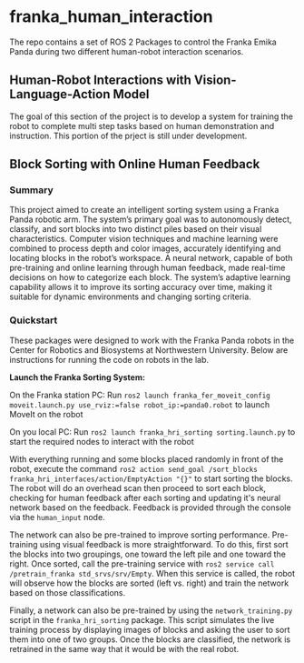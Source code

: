 # franka_human_interaction

The repo contains a set of ROS 2 Packages to control the Franka Emika Panda during two different human-robot interaction scenarios.

## Human-Robot Interactions with Vision-Language-Action Model

The goal of this section of the project is to develop a system for training the robot to complete multi step tasks based on human demonstration and instruction. This portion of the prject is still under development. 

## Block Sorting with Online Human Feedback

### Summary

This project aimed to create an intelligent sorting system using a Franka Panda robotic arm. The system’s primary goal was to autonomously detect, classify, and sort blocks into two distinct piles based on their visual characteristics. Computer vision techniques and machine learning were combined to process depth and color images, accurately identifying and locating blocks in the robot’s workspace. A neural network, capable of both pre-training and online learning through human feedback, made real-time decisions on how to categorize each block. The system’s adaptive learning capability allows it to improve its sorting accuracy over time, making it suitable for dynamic environments and changing sorting criteria.

### Quickstart

These packages were designed to work with the Franka Panda robots in the Center for Robotics and Biosystems at Northwestern University. Below are instructions for running the code on robots in the lab.

**Launch the Franka Sorting System:**

On the Franka station PC: Run `ros2 launch franka_fer_moveit_config moveit.launch.py use_rviz:=false robot_ip:=panda0.robot` to launch MoveIt on the robot

On you local PC: Run `ros2 launch franka_hri_sorting sorting.launch.py` to start the required nodes to interact with the robot

With everything running and some blocks placed randomly in front of the robot, execute the command `ros2 action send_goal /sort_blocks franka_hri_interfaces/action/EmptyAction "{}"` to start sorting the blocks. The robot will do an overhead scan then proceed to sort each block, checking for human feedback after each sorting and updating it's neural network based on the feedback. Feedback is provided through the console via the `human_input` node. 

The network can also be pre-trained to improve sorting performance. Pre-training using visual feedback is more straightforward. To do this, first sort the blocks into two groupings, one toward the left pile and one toward the right. Once sorted, call the pre-training service with `ros2 service call /pretrain_franka std_srvs/srv/Empty`. When this service is called, the robot will observe how the blocks are sorted (left vs. right) and train the network based on those classifications. 

Finally, a network can also be pre-trained by using the `network_training.py` script in the `franka_hri_sorting` package. This script simulates the live training process by displaying images of blocks and asking the user to sort them into one of two groups. Once the blocks are classified, the network is retrained in the same way that it would be with the real robot.
